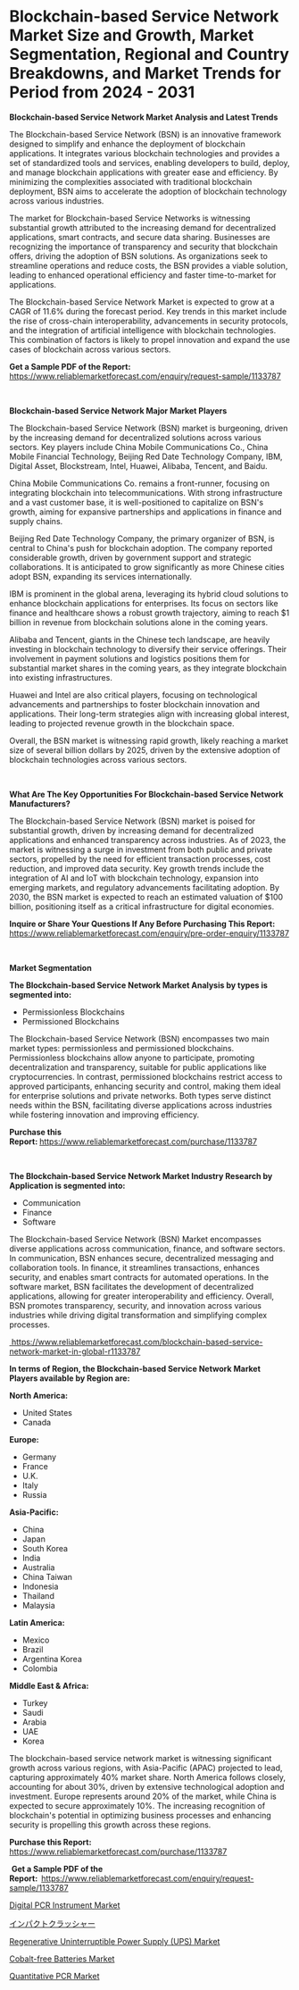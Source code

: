 <p><h1>Blockchain-based Service Network Market Size and Growth, Market Segmentation, Regional and Country Breakdowns, and Market Trends for Period from 2024 -  2031</h1></p><p><strong>Blockchain-based Service Network Market Analysis and Latest Trends</strong></p>
<p><p>The Blockchain-based Service Network (BSN) is an innovative framework designed to simplify and enhance the deployment of blockchain applications. It integrates various blockchain technologies and provides a set of standardized tools and services, enabling developers to build, deploy, and manage blockchain applications with greater ease and efficiency. By minimizing the complexities associated with traditional blockchain deployment, BSN aims to accelerate the adoption of blockchain technology across various industries.</p><p>The market for Blockchain-based Service Networks is witnessing substantial growth attributed to the increasing demand for decentralized applications, smart contracts, and secure data sharing. Businesses are recognizing the importance of transparency and security that blockchain offers, driving the adoption of BSN solutions. As organizations seek to streamline operations and reduce costs, the BSN provides a viable solution, leading to enhanced operational efficiency and faster time-to-market for applications.</p><p>The Blockchain-based Service Network Market is expected to grow at a CAGR of 11.6% during the forecast period. Key trends in this market include the rise of cross-chain interoperability, advancements in security protocols, and the integration of artificial intelligence with blockchain technologies. This combination of factors is likely to propel innovation and expand the use cases of blockchain across various sectors.</p></p>
<p><strong>Get a Sample PDF of the Report:&nbsp;</strong> <a href="https://www.reliablemarketforecast.com/enquiry/request-sample/1133787?utm_campaign=1125&utm_medium=2&utm_source=Github&utm_content=ia&utm_term=08102024&utm_id=blockchain-based-service-network">https://www.reliablemarketforecast.com/enquiry/request-sample/1133787</a></p>
<p>&nbsp;</p>
<p><strong>Blockchain-based Service Network Major Market Players</strong></p>
<p><p>The Blockchain-based Service Network (BSN) market is burgeoning, driven by the increasing demand for decentralized solutions across various sectors. Key players include China Mobile Communications Co., China Mobile Financial Technology, Beijing Red Date Technology Company, IBM, Digital Asset, Blockstream, Intel, Huawei, Alibaba, Tencent, and Baidu.</p><p>China Mobile Communications Co. remains a front-runner, focusing on integrating blockchain into telecommunications. With strong infrastructure and a vast customer base, it is well-positioned to capitalize on BSN's growth, aiming for expansive partnerships and applications in finance and supply chains.</p><p>Beijing Red Date Technology Company, the primary organizer of BSN, is central to China's push for blockchain adoption. The company reported considerable growth, driven by government support and strategic collaborations. It is anticipated to grow significantly as more Chinese cities adopt BSN, expanding its services internationally.</p><p>IBM is prominent in the global arena, leveraging its hybrid cloud solutions to enhance blockchain applications for enterprises. Its focus on sectors like finance and healthcare shows a robust growth trajectory, aiming to reach $1 billion in revenue from blockchain solutions alone in the coming years.</p><p>Alibaba and Tencent, giants in the Chinese tech landscape, are heavily investing in blockchain technology to diversify their service offerings. Their involvement in payment solutions and logistics positions them for substantial market shares in the coming years, as they integrate blockchain into existing infrastructures.</p><p>Huawei and Intel are also critical players, focusing on technological advancements and partnerships to foster blockchain innovation and applications. Their long-term strategies align with increasing global interest, leading to projected revenue growth in the blockchain space.</p><p>Overall, the BSN market is witnessing rapid growth, likely reaching a market size of several billion dollars by 2025, driven by the extensive adoption of blockchain technologies across various sectors.</p></p>
<p>&nbsp;</p>
<p><strong>What Are The Key Opportunities For Blockchain-based Service Network Manufacturers?</strong></p>
<p><p>The Blockchain-based Service Network (BSN) market is poised for substantial growth, driven by increasing demand for decentralized applications and enhanced transparency across industries. As of 2023, the market is witnessing a surge in investment from both public and private sectors, propelled by the need for efficient transaction processes, cost reduction, and improved data security. Key growth trends include the integration of AI and IoT with blockchain technology, expansion into emerging markets, and regulatory advancements facilitating adoption. By 2030, the BSN market is expected to reach an estimated valuation of $100 billion, positioning itself as a critical infrastructure for digital economies.</p></p>
<p><strong>Inquire or Share Your Questions If Any Before Purchasing This Report:</strong> <a href="https://www.reliablemarketforecast.com/enquiry/pre-order-enquiry/1133787?utm_campaign=1125&utm_medium=2&utm_source=Github&utm_content=ia&utm_term=08102024&utm_id=blockchain-based-service-network">https://www.reliablemarketforecast.com/enquiry/pre-order-enquiry/1133787</a></p>
<p>&nbsp;</p>
<p><strong>Market Segmentation</strong></p>
<p><strong>The Blockchain-based Service Network Market Analysis by types is segmented into:</strong></p>
<p><ul><li>Permissionless Blockchains</li><li>Permissioned Blockchains</li></ul></p>
<p><p>The Blockchain-based Service Network (BSN) encompasses two main market types: permissionless and permissioned blockchains. Permissionless blockchains allow anyone to participate, promoting decentralization and transparency, suitable for public applications like cryptocurrencies. In contrast, permissioned blockchains restrict access to approved participants, enhancing security and control, making them ideal for enterprise solutions and private networks. Both types serve distinct needs within the BSN, facilitating diverse applications across industries while fostering innovation and improving efficiency.</p></p>
<p><strong>Purchase this Report:&nbsp;</strong><a href="https://www.reliablemarketforecast.com/purchase/1133787?utm_campaign=1125&utm_medium=2&utm_source=Github&utm_content=ia&utm_term=08102024&utm_id=blockchain-based-service-network">https://www.reliablemarketforecast.com/purchase/1133787</a></p>
<p>&nbsp;</p>
<p><strong>The Blockchain-based Service Network Market Industry Research by Application is segmented into:</strong></p>
<p><ul><li>Communication</li><li>Finance</li><li>Software</li></ul></p>
<p><p>The Blockchain-based Service Network (BSN) Market encompasses diverse applications across communication, finance, and software sectors. In communication, BSN enhances secure, decentralized messaging and collaboration tools. In finance, it streamlines transactions, enhances security, and enables smart contracts for automated operations. In the software market, BSN facilitates the development of decentralized applications, allowing for greater interoperability and efficiency. Overall, BSN promotes transparency, security, and innovation across various industries while driving digital transformation and simplifying complex processes.</p></p>
<p><a href="https://www.reliablemarketforecast.com/blockchain-based-service-network-market-in-global-r1133787?utm_campaign=1125&utm_medium=2&utm_source=Github&utm_content=ia&utm_term=08102024&utm_id=blockchain-based-service-network">&nbsp;https://www.reliablemarketforecast.com/blockchain-based-service-network-market-in-global-r1133787</a></p>
<p><strong>In terms of Region, the Blockchain-based Service Network Market Players available by Region are:</strong></p>
<p>
    <p> <strong> North America: </strong>
        <ul>
            <li>United States</li>
            <li>Canada</li>
        </ul>
        </p> 
    <p> <strong> Europe: </strong>
        <ul>
            <li>Germany</li>
            <li>France</li>
            <li>U.K.</li>
            <li>Italy</li>
            <li>Russia</li>
        </ul>
        </p> 
    <p> <strong> Asia-Pacific: </strong>
        <ul>
            <li>China</li>
            <li>Japan</li>
            <li>South Korea</li>
            <li>India</li>
            <li>Australia</li>
            <li>China Taiwan</li>
            <li>Indonesia</li>
            <li>Thailand</li>
            <li>Malaysia</li>
        </ul>
        </p> 
    <p> <strong> Latin America: </strong>
        <ul>
            <li>Mexico</li>
            <li>Brazil</li>
            <li>Argentina Korea</li>
            <li>Colombia</li>
        </ul>
        </p> 
    <p> <strong> Middle East & Africa: </strong>
        <ul>
            <li>Turkey</li>
            <li>Saudi</li>
            <li>Arabia</li>
            <li>UAE</li>
            <li>Korea</li>
        </ul>
    </p>
    </p>
<p><p>The blockchain-based service network market is witnessing significant growth across various regions, with Asia-Pacific (APAC) projected to lead, capturing approximately 40% market share. North America follows closely, accounting for about 30%, driven by extensive technological adoption and investment. Europe represents around 20% of the market, while China is expected to secure approximately 10%. The increasing recognition of blockchain's potential in optimizing business processes and enhancing security is propelling this growth across these regions.</p></p>
<p><strong>Purchase this Report: </strong><a href="https://www.reliablemarketforecast.com/purchase/1133787?utm_campaign=1125&utm_medium=2&utm_source=Github&utm_content=ia&utm_term=08102024&utm_id=blockchain-based-service-network">https://www.reliablemarketforecast.com/purchase/1133787</a></p>
<p>&nbsp;<strong>Get a Sample PDF of the Report:&nbsp;&nbsp;</strong><a href="https://www.reliablemarketforecast.com/enquiry/request-sample/1133787?utm_campaign=1125&utm_medium=2&utm_source=Github&utm_content=ia&utm_term=08102024&utm_id=blockchain-based-service-network">https://www.reliablemarketforecast.com/enquiry/request-sample/1133787</a></p>
<p><strong></strong></p>
<p><p><a href="https://www.linkedin.com/pulse/digital-pcr-instrument-market-research-report-2024-2031-302xf?utm_campaign=1125&utm_medium=2&utm_source=Github&utm_content=ia&utm_term=08102024&utm_id=blockchain-based-service-network">Digital PCR Instrument Market</a></p><p><a href="https://github.com/mohamedbakry57/Market-Research-Report-List-6/blob/main/637282017071.md?utm_campaign=1125&utm_medium=2&utm_source=Github&utm_content=ia&utm_term=08102024&utm_id=blockchain-based-service-network">インパクトクラッシャー</a></p><p><a href="https://issuu.com/reportprime-2/docs/regenerative-uninterruptible-power-_672f7f22069bcc?utm_campaign=1125&utm_medium=2&utm_source=Github&utm_content=ia&utm_term=08102024&utm_id=blockchain-based-service-network">Regenerative Uninterruptible Power Supply (UPS) Market</a></p><p><a href="https://issuu.com/reportprime-2/docs/cobalt-free-batteries-market-size-2_9e082e93a73320?utm_campaign=1125&utm_medium=2&utm_source=Github&utm_content=ia&utm_term=08102024&utm_id=blockchain-based-service-network">Cobalt-free Batteries Market</a></p><p><a href="https://www.linkedin.com/pulse/global-perspectives-quantitative-pcr-market-trends-forecast-fuagf?utm_campaign=1125&utm_medium=2&utm_source=Github&utm_content=ia&utm_term=08102024&utm_id=blockchain-based-service-network">Quantitative PCR Market</a></p></p>